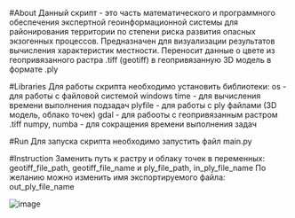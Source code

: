 #About 
Данный скрипт - это часть  математического и программного обеспечения экспертной геоинформационной системы для районирования территории по степени риска развития опасных экзогенных процессов.
Предназначен для визуализации результатов вычисления характеристик местности. Переносит данные о цвете из геопривязанного растра .tiff (geotiff) в геопривязанную 3D модель в формате .ply

#Libraries
Для работы скрипта необходимо установить библиотеки: 
os - для работы с файловой системой windows
time - для вычисления времени выполнения подзадач
plyfile - для работы с ply файлами (3D модель, облако точек)
gdal - для рабооты с геопривязанным растром .tiff
numpy, numba - для сокращения времени выполнения задач

#Run 
Для запуска скрипта необходимо запустить файл main.py

#Instruction 
Заменить путь к растру и облаку точек в переменных:
geotiff_file_path, geotiff_file_name
и ply_file_path, in_ply_file_name
По желанию можно изменить имя экспортируемого файла:
out_ply_file_name

![image](https://user-images.githubusercontent.com/58412734/112442173-89163480-8d86-11eb-8f7c-de2390174ef3.png)
